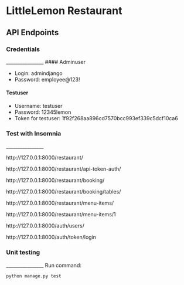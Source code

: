 # LittleLemon Restaurant

<h2>API Endpoints</h2>

<h3>Credentials</h3>
________________
#### Adminuser

- Login: admindjango
- Password: employee@123!

#### Testuser
- Username: testuser
- Password: 12345lemon
- Token for testuser: 1f92f268aa896cd7570bcc993ef339c5dcf10ca6

<h3>Test with Insomnia</h3>
________________

<p>http://127.0.0.1:8000/restaurant/</p>
<p>http://127.0.0.1:8000/restaurant/api-token-auth/</p>
<p>http://127.0.0.1:8000/restaurant/booking/</p>
<p>http://127.0.0.1:8000/restaurant/booking/tables/</p> 
<p>http://127.0.0.1:8000/restaurant/menu-items/</p>
<p>http://127.0.0.1:8000/restaurant/menu-items/1</p>
<p>http://127.0.0.1:8000/auth/users/</p>
<p>http://127.0.0.1:8000/auth/token/login</p>


<h3>Unit testing</h3>
________________
Run command:

    python manage.py test